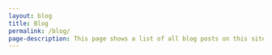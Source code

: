 ```yaml
---
layout: blog
title: Blog
permalink: /blog/
page-description: This page shows a list of all blog posts on this site!
---
```


